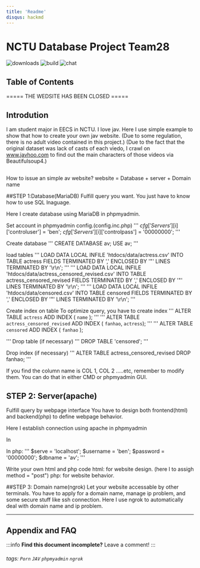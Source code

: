 ```yaml
---
title: 'Readme'
disqus: hackmd
---
```


NCTU Database Project Team28
===
![downloads](https://img.shields.io/github/downloads/atom/atom/total.svg)
![build](https://img.shields.io/appveyor/ci/:user/:repo.svg)
![chat](https://img.shields.io/discord/:serverId.svg)

## Table of Contents
===== THE WEDSITE HAS BEEN CLOSED =====

## Introdution
I am student major in EECS in NCTU.
I love jav.
Here I use simple example to show that how to create your own jav website.
(Due to some regulation, there is no adult video contained in this project.)
(Due to the fact that the original dataset was lack of casts of each viedo, 
I crawl on www.javhoo.com to find out the main characters of those videos via Beautifulsoup4.)

##
How to issue an simple av website?
website = Database + server + Domain name


##STEP 1:Database(MariaDB)
Fulfill query you want.
You just have to know how to use SQL lnaguage.

Here I create database using MariaDB in phpmyadmin.

Set account in phpmyadmin config.(config.inc.php)
'''
$cfg['Servers'][$i]['controluser'] = 'ben';
$cfg['Servers'][$i]['controlpass'] = '00000000';
'''

Create database
'''
CREATE DATABASE av;
USE av;
'''

load tables
'''
LOAD DATA LOCAL INFILE 'htdocs/data/actress.csv' 
INTO TABLE actress FIELDS 
TERMINATED BY ',' ENCLOSED BY '"' LINES TERMINATED BY '\r\n';
'''
'''
LOAD DATA LOCAL INFILE 'htdocs/data/actress_censored_revised.csv' 
INTO TABLE actress_censored_revised FIELDS 
TERMINATED BY ',' ENCLOSED BY '"' LINES TERMINATED BY '\r\n';
'''
'''
LOAD DATA LOCAL INFILE 'htdocs/data/censored.csv' 
INTO TABLE censored FIELDS 
TERMINATED BY ',' ENCLOSED BY '"' LINES TERMINATED BY '\r\n';
'''

Create index on table
To optimize query, you have to create index 
'''
ALTER TABLE `actress` ADD INDEX ( `name` );
'''
'''
ALTER TABLE `actress_censored_revised` ADD INDEX ( `fanhao`, `actress`);
'''
'''
ALTER TABLE `censored` ADD INDEX ( `fanhao` );

'''
Drop table (if necessary)
'''
DROP TABLE 'censored';
'''

Drop index (if necessary)
'''
ALTER TABLE actress_censored_revised DROP fanhao;
'''

If you find the column name is COL 1, COL 2 .....etc, remember to modify them.
You can do that in either CMD or phpmyadmin GUI.

## STEP 2: Server(apache)
Fulfill query by webpage interface
You have to design both frontend(html) and backend(php) to define webpage behavior.

Here I establish connection using apache in phpmyadmin

In 

In php:
'''
  $serve = 'localhost';
  $username = 'ben';
  $password = '00000000';
  $dbname = 'av';
'''

Write your own html and php code
html: for website design. (here I to assigh method = "post")
php: for website behavior.

##STEP 3: Domain name(ngrok)
Let your website accessable by other terminals.
You have to apply for a domain name, manage ip problem, and some secure stuff like ssh connection.
Here I use ngrok to automatically deal with domain name and ip problem.

---




## Appendix and FAQ

:::info
**Find this document incomplete?** Leave a comment!
:::

###### tags: `Porn` `JAV` `phpmyadmin` `ngrok` 
